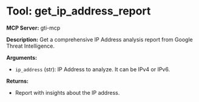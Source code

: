 # Tool: get_ip_address_report

**MCP Server:** gti-mcp

**Description:** Get a comprehensive IP Address analysis report from Google Threat Intelligence.

**Arguments:**

*   `ip_address` (str): IP Address to analyze. It can be IPv4 or IPv6.

**Returns:**

*   Report with insights about the IP address.
